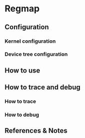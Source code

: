 # Regmap

## Configuration

### Kernel configuration

### Device tree configuration

## How to use 

## How to trace and debug 

### How to trace

### How to debug

## References & Notes
